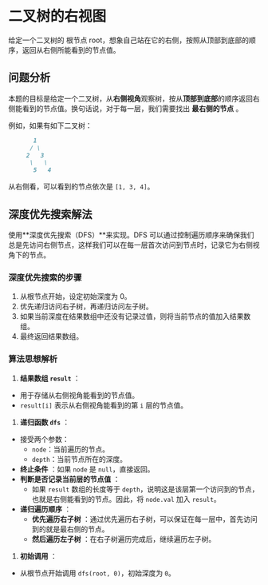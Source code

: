 # 二叉树的右视图

给定一个二叉树的 根节点 root，想象自己站在它的右侧，按照从顶部到底部的顺序，返回从右侧所能看到的节点值。

## 问题分析

本题的目标是给定一个二叉树，从**右侧视角**观察树，按从**顶部到底部**的顺序返回右侧能看到的节点值。换句话说，对于每一层，我们需要找出 **最右侧的节点** 。

例如，如果有如下二叉树：

```markdown
       1
      / \
     2   3
      \   \
       5   4

```

从右侧看，可以看到的节点依次是 `[1, 3, 4]`。

## 深度优先搜索解法

使用**深度优先搜索（DFS）**来实现。DFS 可以通过控制遍历顺序来确保我们总是先访问右侧节点，这样我们可以在每一层首次访问到节点时，记录它为右侧视角下的节点。

### 深度优先搜索的步骤

1. 从根节点开始，设定初始深度为 0。
2. 优先递归访问右子树，再递归访问左子树。
3. 如果当前深度在结果数组中还没有记录过值，则将当前节点的值加入结果数组。
4. 最终返回结果数组。

### 算法思想解析

1. **结果数组 `result`** ：

* 用于存储从右侧视角能看到的节点值。
* `result[i]` 表示从右侧视角能看到的第 `i` 层的节点值。

1. **递归函数 `dfs`** ：

* 接受两个参数：
  * `node`：当前遍历的节点。
  * `depth`：当前节点所在的深度。
* **终止条件** ：如果 `node` 是 `null`，直接返回。
* **判断是否记录当前层的节点值** ：
  * 如果 `result` 数组的长度等于 `depth`，说明这是该层第一个访问到的节点，也就是右侧能看到的节点。因此，将 `node.val` 加入 `result`。
* **递归遍历顺序** ：
  *  **优先遍历右子树** ：通过优先遍历右子树，可以保证在每一层中，首先访问到的就是最右侧的节点。
  *  **然后遍历左子树** ：在右子树遍历完成后，继续遍历左子树。

1. **初始调用** ：

* 从根节点开始调用 `dfs(root, 0)`，初始深度为 `0`。
